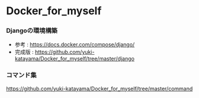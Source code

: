 # Docker_for_myself
### Djangoの環境構築
+ 参考 : https://docs.docker.com/compose/django/
+ 完成版 : https://github.com/yuki-katayama/Docker_for_myself/tree/master/django

### コマンド集
https://github.com/yuki-katayama/Docker_for_myself/tree/master/command